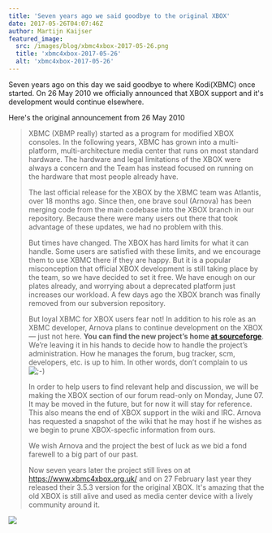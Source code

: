 ```yaml
---
title: 'Seven years ago we said goodbye to the original XBOX'
date: 2017-05-26T04:07:46Z
author: Martijn Kaijser
featured_image:
  src: /images/blog/xbmc4xbox-2017-05-26.png
  title: 'xbmc4xbox-2017-05-26'
  alt: 'xbmc4xbox-2017-05-26'
---
```

Seven years ago on this day we said goodbye to where Kodi(XBMC) once started. On 26 May 2010 we officially announced that XBOX support and it's development would continue elsewhere.

 Here's the original announcement from 26 May 2010

 
> XBMC (XBMP really) started as a program for modified XBOX consoles. In the following years, XBMC has grown into a multi-platform, multi-architecture media center that runs on most standard hardware. The hardware and legal limitations of the XBOX were always a concern and the Team has instead focused on running on the hardware that most people already have.
> 
>  The last official release for the XBOX by the XBMC team was Atlantis, over 18 months ago. Since then, one brave soul (Arnova) has been merging code from the main codebase into the XBOX branch in our repository. Because there were many users out there that took advantage of these updates, we had no problem with this.
> 
>  But times have changed. The XBOX has hard limits for what it can handle. Some users are satisfied with these limits, and we encourage them to use XBMC there if they are happy. But it is a popular misconception that official XBOX development is still taking place by the team, so we have decided to set it free. We have enough on our plates already, and worrying about a deprecated platform just increases our workload. A few days ago the XBOX branch was finally removed from our subversion repository.
> 
>  But loyal XBMC for XBOX users fear not! In addition to his role as an XBMC developer, Arnova plans to continue development on the XBOX — just not here. **You can find the new project’s home [at sourceforge](https://sourceforge.net/projects/xbmc4xbox/)**. We’re leaving it in his hands to decide how to handle the project’s administration. How he manages the forum, bug tracker, scm, developers, etc. is up to him. In other words, don’t complain to us ![;-)](https://kodi.tv/sites/default/files/uploads/icon_wink.gif)
> 
>  In order to help users to find relevant help and discussion, we will be making the XBOX section of our forum read-only on Monday, June 07. It may be moved in the future, but for now it will stay for reference. This also means the end of XBOX support in the wiki and IRC. Arnova has requested a snapshot of the wiki that he may host if he wishes as we begin to prune XBOX-specfic information from ours.
> 
>  We wish Arnova and the project the best of luck as we bid a fond farewell to a big part of our past.
> 
>   Now seven years later the project still lives on at <https://www.xbmc4xbox.org.uk/> and on 27 February last year they released their 3.5.3 version for the original XBOX. It's amazing that the old XBOX is still alive and used as media center device with a lively community around it.

  

 [![](https://www.xbmc4xbox.org.uk/wordpress/wp-content/themes/inove/img/xbmc4xbox.png)](https://www.xbmc4xbox.org.uk/)  

  

  

 